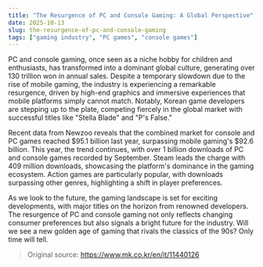 ```yaml
---
title: "The Resurgence of PC and Console Gaming: A Global Perspective"
date: 2025-10-13
slug: the-resurgence-of-pc-and-console-gaming
tags: ["gaming industry", "PC games", "console games"]
---
```


PC and console gaming, once seen as a niche hobby for children and enthusiasts, has transformed into a dominant global culture, generating over 130 trillion won in annual sales. Despite a temporary slowdown due to the rise of mobile gaming, the industry is experiencing a remarkable resurgence, driven by high-end graphics and immersive experiences that mobile platforms simply cannot match. Notably, Korean game developers are stepping up to the plate, competing fiercely in the global market with successful titles like "Stella Blade" and "P's False."

Recent data from Newzoo reveals that the combined market for console and PC games reached $95.1 billion last year, surpassing mobile gaming's $92.6 billion. This year, the trend continues, with over 1 billion downloads of PC and console games recorded by September. Steam leads the charge with 409 million downloads, showcasing the platform's dominance in the gaming ecosystem. Action games are particularly popular, with downloads surpassing other genres, highlighting a shift in player preferences.

As we look to the future, the gaming landscape is set for exciting developments, with major titles on the horizon from renowned developers. The resurgence of PC and console gaming not only reflects changing consumer preferences but also signals a bright future for the industry. Will we see a new golden age of gaming that rivals the classics of the 90s? Only time will tell.
> Original source: https://www.mk.co.kr/en/it/11440126